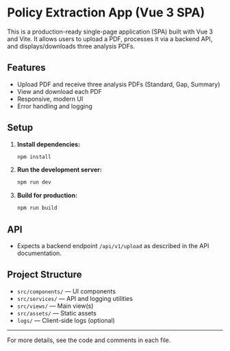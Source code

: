 # Policy Extraction App (Vue 3 SPA)

This is a production-ready single-page application (SPA) built with Vue 3 and Vite. It allows users to upload a PDF, processes it via a backend API, and displays/downloads three analysis PDFs.

## Features
- Upload PDF and receive three analysis PDFs (Standard, Gap, Summary)
- View and download each PDF
- Responsive, modern UI
- Error handling and logging

## Setup

1. **Install dependencies:**
   ```sh
   npm install
   ```
2. **Run the development server:**
   ```sh
   npm run dev
   ```
3. **Build for production:**
   ```sh
   npm run build
   ```

## API
- Expects a backend endpoint `/api/v1/upload` as described in the API documentation.

## Project Structure
- `src/components/` — UI components
- `src/services/` — API and logging utilities
- `src/views/` — Main view(s)
- `src/assets/` — Static assets
- `logs/` — Client-side logs (optional)

---

For more details, see the code and comments in each file. 